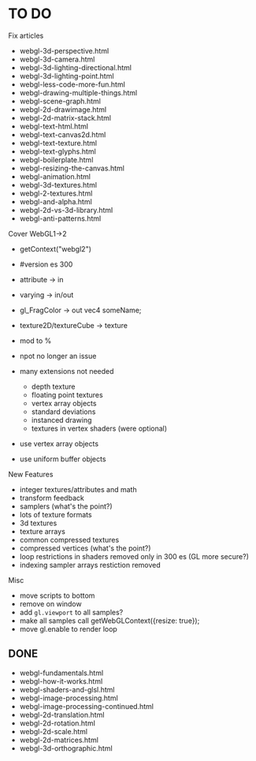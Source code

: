 TO DO
=====

Fix articles

*   webgl-3d-perspective.html
*   webgl-3d-camera.html
*   webgl-3d-lighting-directional.html
*   webgl-3d-lighting-point.html
*   webgl-less-code-more-fun.html
*   webgl-drawing-multiple-things.html
*   webgl-scene-graph.html
*   webgl-2d-drawimage.html
*   webgl-2d-matrix-stack.html
*   webgl-text-html.html
*   webgl-text-canvas2d.html
*   webgl-text-texture.html
*   webgl-text-glyphs.html
*   webgl-boilerplate.html
*   webgl-resizing-the-canvas.html
*   webgl-animation.html
*   webgl-3d-textures.html
*   webgl-2-textures.html
*   webgl-and-alpha.html
*   webgl-2d-vs-3d-library.html
*   webgl-anti-patterns.html

Cover WebGL1->2

*  getContext("webgl2")
*  #version es 300
*  attribute -> in
*  varying -> in/out
*  gl_FragColor -> out vec4 someName;
*  texture2D/textureCube -> texture
*  mod to %
*  npot no longer an issue
*  many extensions not needed
   *  depth texture
   *  floating point textures
   *  vertex array objects
   *  standard deviations
   *  instanced drawing
   *  textures in vertex shaders (were optional)

*  use vertex array objects
*  use uniform buffer objects

New Features

*  integer textures/attributes and math
*  transform feedback
*  samplers (what's the point?)
*  lots of texture formats
*  3d textures
*  texture arrays
*  common compressed textures
*  compressed vertices (what's the point?)
*  loop restrictions in shaders removed only in 300 es (GL more secure?)
*  indexing sampler arrays restiction removed

Misc

*   move scripts to bottom
*   remove on window
*   add `gl.viewport` to all samples?
*   make all samples call getWebGLContext({resize: true});
*   move gl.enable to render loop


DONE
----

*   webgl-fundamentals.html
*   webgl-how-it-works.html
*   webgl-shaders-and-glsl.html
*   webgl-image-processing.html
*   webgl-image-processing-continued.html
*   webgl-2d-translation.html
*   webgl-2d-rotation.html
*   webgl-2d-scale.html
*   webgl-2d-matrices.html
*   webgl-3d-orthographic.html

